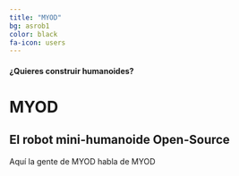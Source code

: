 ```yaml
---
title: "MYOD"
bg: asrob1
color: black
fa-icon: users
---
```


#### ¿Quieres construir humanoides?

# MYOD

## El robot mini-humanoide Open-Source

Aquí la gente de MYOD habla de MYOD

